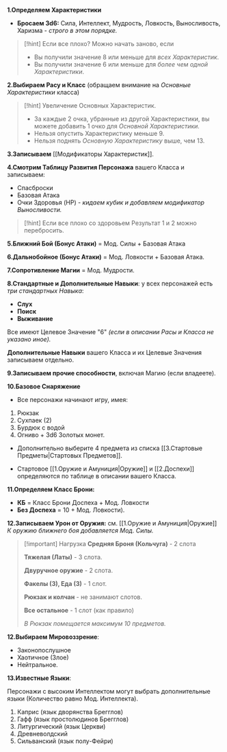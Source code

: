 
**1.Определяем Характеристики**

- **Бросаем 3d6:** Сила, Интеллект, Мудрость, Ловкость, Выносливость, Харизма - *строго в этом порядке.*  

> [!hint] Если все плохо? 
> Можно начать заново, если
> - Вы получили значение 8 или меньше для *всех Характеристик*.
> - Вы получили значение 6 или меньше для *более чем одной Характеристики*.

**2.Выбираем Расу и Класс** (обращаем внимание на *Основные Характеристики* класса)

> [!hint] Увеличение Основных Характеристик. 
> - За каждые 2 очка, убранные из другой Характеристики, вы можете добавить 1 очко для *Основной Характеристики.*
> - Нельзя опустить Характеристику меньше 9.
> - Нельзя поднять *Основную Характеристику* выше, чем 13.

**3.Записываем** [[Модификаторы Характеристик]].

**4.Смотрим Таблицу Развития Персонажа** вашего Класса и записываем: 

- Спасброски
- Базовая Атака
- Очки Здоровья (HP) - *кидаем кубик и добавляем модификатор Выносливости.*

> [!hint] Если все плохо со здоровьем
> Результат 1 и 2 можно перебросить.

**5.Ближний Бой (Бонус Атаки)** = Мод. Силы + Базовая Атака

**6.Дальнобойное (Бонус Атаки)** = Мод. Ловкости + Базовая Атака.

**7.Сопротивление Магии** = Мод. Мудрости.

**8.Стандартные и Дополнительные Навыки**: у всех персонажей есть *три стандартных Навыка*:

- **Слух**
- **Поиск** 
- **Выживание**

Все имеют Целевое Значение "6" *(если в описании Расы и Класса не указано иное).*

**Дополнительные Навыки** вашего Класса и их Целевые Значения записываем отдельно. 

**9.Записываем прочие способности**, включая Магию (если владеете). 

**10.Базовое Снаряжение**

- Все персонажи начинают игру, имея: 

1. Рюкзак
2. Сухпаек (2)
3. Бурдюк с водой
4. Огниво + 3d6 Золотых монет.

- Дополнительно выберите 4 предмета из списка [[3.Стартовые Предметы\|Стартовых Предметов]].

- Стартовое [[1.Оружие и Амуниция\|Оружие]] и [[2.Доспехи]] определяются по таблице в описании вашего Класса.

**11.Определяем Класс Брони:** 

- **КБ** = Класс Брони Доспеха + Мод. Ловкости
- **Без Доспеха** = 10 + Мод. Ловкости).

**12.Записываем Урон от Оружия:** см. [[1.Оружие и Амуниция\|Оружие]]  
*К оружию ближнего боя добавляется Мод. Силы.*

>[!important] Нагрузка
>**Средняя Броня (Кольчуга)** - 2 слота
> 
>**Тяжелая (Латы)** - 3 слота.
>
>**Двуручное оружие** - 2 слота.
>
>**Факелы (3), Еда (3)** - 1 слот.
>
>**Рюкзак и колчан** - не занимают слотов.
>
> **Все остальное** - 1 слот (как правило)
> 
>*В Рюкзак помещается максимум 10 предметов.* 

**12.Выбираем Мировоззрение**: 

- Законопослушное
- Хаотичное (Злое)
- Нейтральное.

**13.Известные Языки**: 

Персонажи с высоким Интеллектом могут выбрать дополнительные языки (Количество равно Мод. Интеллекта).

1) Каприс (язык дворянства Брегглов)
2) Гафф (язык простолюдинов Брегглов)
3) Литургический (язык Церкви)
4) Древневолдский
5) Сильванский (язык полу-Фейри)